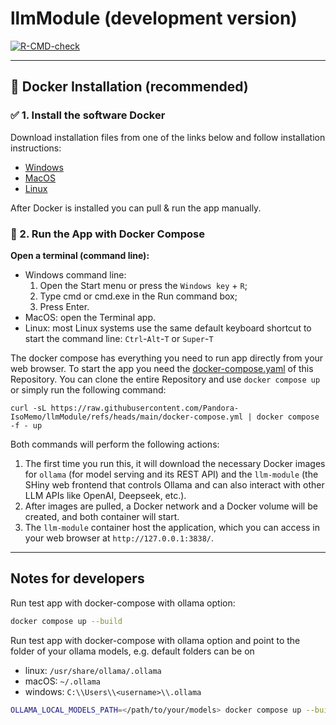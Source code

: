 # llmModule (development version)

<!-- badges: start -->
[![R-CMD-check](https://github.com/Pandora-IsoMemo/llmModule/actions/workflows/R-CMD-check.yaml/badge.svg)](https://github.com/Pandora-IsoMemo/llmModule/actions/workflows/R-CMD-check.yaml)
<!-- badges: end -->

---

## 🧠 Docker Installation (recommended)

### ✅ 1. Install the software Docker

Download installation files from one of the links below and follow installation
instructions:

* [Windows](https://docs.docker.com/desktop/windows/install/)
* [MacOS](https://docs.docker.com/desktop/install/mac-install/)
* [Linux](https://docs.docker.com/desktop/install/linux-install/)

After Docker is installed you can pull & run the app manually.

### 🚀 2. Run the App with Docker Compose

**Open a terminal (command line):**

- Windows command line: 
   1. Open the Start menu or press the `Windows key` + `R`; 
   2. Type cmd or cmd.exe in the Run command box;
   3. Press Enter.
- MacOS: open the Terminal app.
- Linux: most Linux systems use the same default keyboard shortcut to start the
  command line: `Ctrl`-`Alt`-`T` or `Super`-`T`

The docker compose has everything you need to run app directly from your web browser. To start the app you 
need the [docker-compose.yaml](https://github.com/Pandora-IsoMemo/llmModule/blob/main/docker-compose.yml) of this
Repository. You can clone the entire Repository and use `docker compose up` or simply run the following command:

```
curl -sL https://raw.githubusercontent.com/Pandora-IsoMemo/llmModule/refs/heads/main/docker-compose.yml | docker compose -f - up
```

Both commands will perform the following actions:

1. The first time you run this, it will download the necessary Docker images for `ollama` (for model serving and its 
   REST API) and the `llm-module` (the SHiny web frontend that controls Ollama and can also interact with other LLM APIs
   like OpenAI, Deepseek, etc.).
2. After images are pulled, a Docker network and a Docker volume will be created, and both container will start.
3. The `llm-module` container host the application, which you can access in your web browser at `http://127.0.0.1:3838/`.

----

## Notes for developers

Run test app with docker-compose with ollama option:

```bash
docker compose up --build
```

Run test app with docker-compose with ollama option and point to the folder of your ollama models, e.g. default folders can be on

- linux: `/usr/share/ollama/.ollama`
- macOS: `~/.ollama`
- windows: `C:\\Users\\<username>\\.ollama`

```bash
OLLAMA_LOCAL_MODELS_PATH=</path/to/your/models> docker compose up --build
```
